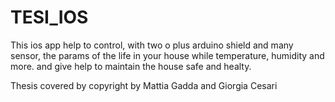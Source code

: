 TESI_IOS
========

This ios app help to control, with two o plus arduino shield and many sensor, the params of the life in your house while temperature, humidity and more. and give help to maintain the house safe and healty.

Thesis covered by copyright by Mattia Gadda and Giorgia Cesari 
